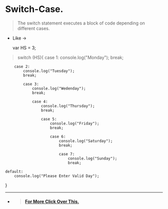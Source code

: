 # Switch-Case.
 > The switch statement executes a block of code depending on different cases.
 * Like ->

    var HS = 3;

> switch (HS){
    case 1:
        console.log("Monday");
        break;

        case 2:
            console.log("Tuesday");
            break;

            case 3:
                console.log("Wedenday");
                break;

                case 4:
                    console.log("Thursday");
                    break;

                    case 5:
                        console.log("Friday");
                        break;

                        case 6:
                            console.log("Saturday");
                            break;

                            case 7:
                                console.log("Sunday");
                                break;

    default:
        console.log("Please Enter Valid Day");
 }

 ---
 * > #### [For More Click Over This.](../Js/switch-case.js)